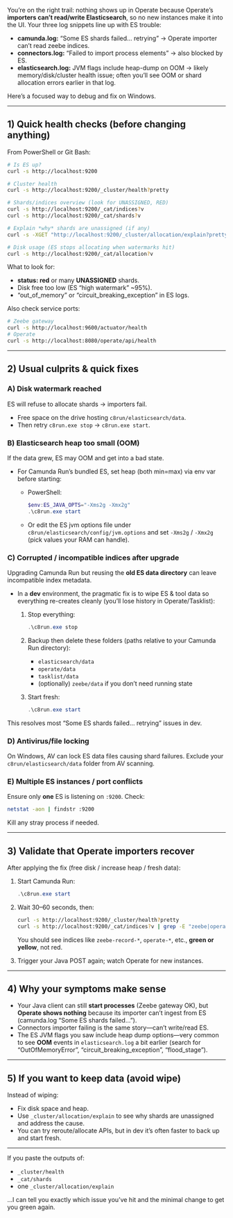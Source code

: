 You’re on the right trail: nothing shows up in Operate because Operate’s **importers can’t read/write Elasticsearch**, so no new instances make it into the UI. Your three log snippets line up with ES trouble:

* **camunda.log:** “Some ES shards failed… retrying” → Operate importer can’t read zeebe indices.
* **connectors.log:** “Failed to import process elements” → also blocked by ES.
* **elasticsearch.log:** JVM flags include heap-dump on OOM → likely memory/disk/cluster health issue; often you’ll see OOM or shard allocation errors earlier in that log.

Here’s a focused way to debug and fix on Windows.

---

## 1) Quick health checks (before changing anything)

From PowerShell or Git Bash:

```bash
# Is ES up?
curl -s http://localhost:9200

# Cluster health
curl -s http://localhost:9200/_cluster/health?pretty

# Shards/indices overview (look for UNASSIGNED, RED)
curl -s http://localhost:9200/_cat/indices?v
curl -s http://localhost:9200/_cat/shards?v

# Explain *why* shards are unassigned (if any)
curl -s -XGET "http://localhost:9200/_cluster/allocation/explain?pretty"

# Disk usage (ES stops allocating when watermarks hit)
curl -s http://localhost:9200/_cat/allocation?v
```

What to look for:

* **status: red** or many **UNASSIGNED** shards.
* Disk free too low (ES “high watermark” \~95%).
* “out\_of\_memory” or “circuit\_breaking\_exception” in ES logs.

Also check service ports:

```bash
# Zeebe gateway
curl -s http://localhost:9600/actuator/health
# Operate
curl -s http://localhost:8080/operate/api/health
```

---

## 2) Usual culprits & quick fixes

### A) **Disk watermark reached**

ES will refuse to allocate shards → importers fail.

* Free space on the drive hosting `c8run/elasticsearch/data`.
* Then retry `c8run.exe stop` → `c8run.exe start`.

### B) **Elasticsearch heap too small (OOM)**

If the data grew, ES may OOM and get into a bad state.

* For Camunda Run’s bundled ES, set heap (both min=max) via env var before starting:

  * PowerShell:

    ```powershell
    $env:ES_JAVA_OPTS="-Xms2g -Xmx2g"
    .\c8run.exe start
    ```
  * Or edit the ES jvm options file under `c8run/elasticsearch/config/jvm.options` and set `-Xms2g` / `-Xmx2g` (pick values your RAM can handle).

### C) **Corrupted / incompatible indices after upgrade**

Upgrading Camunda Run but reusing the **old ES data directory** can leave incompatible index metadata.

* In a **dev** environment, the pragmatic fix is to wipe ES & tool data so everything re-creates cleanly (you’ll lose history in Operate/Tasklist):

  1. Stop everything:

     ```powershell
     .\c8run.exe stop
     ```
  2. Backup then delete these folders (paths relative to your Camunda Run directory):

     * `elasticsearch/data`
     * `operate/data`
     * `tasklist/data`
     * (optionally) `zeebe/data` if you don’t need running state
  3. Start fresh:

     ```powershell
     .\c8run.exe start
     ```

This resolves most “Some ES shards failed… retrying” issues in dev.

### D) **Antivirus/file locking**

On Windows, AV can lock ES data files causing shard failures. Exclude your `c8run/elasticsearch/data` folder from AV scanning.

### E) **Multiple ES instances / port conflicts**

Ensure only **one** ES is listening on `:9200`. Check:

```bash
netstat -aon | findstr :9200
```

Kill any stray process if needed.

---

## 3) Validate that Operate importers recover

After applying the fix (free disk / increase heap / fresh data):

1. Start Camunda Run:

   ```powershell
   .\c8run.exe start
   ```
2. Wait 30–60 seconds, then:

   ```bash
   curl -s http://localhost:9200/_cluster/health?pretty
   curl -s http://localhost:9200/_cat/indices?v | grep -E "zeebe|operate|tasklist"
   ```

   You should see indices like `zeebe-record-*`, `operate-*`, etc., **green or yellow**, not red.
3. Trigger your Java POST again; watch Operate for new instances.

---

## 4) Why your symptoms make sense

* Your Java client can still **start processes** (Zeebe gateway OK), but **Operate shows nothing** because its importer can’t ingest from ES (camunda.log “Some ES shards failed…”).
* Connectors importer failing is the same story—can’t write/read ES.
* The ES JVM flags you saw include heap dump options—very common to see **OOM** events in `elasticsearch.log` a bit earlier (search for “OutOfMemoryError”, “circuit\_breaking\_exception”, “flood\_stage”).

---

## 5) If you want to keep data (avoid wipe)

Instead of wiping:

* Fix disk space and heap.
* Use `_cluster/allocation/explain` to see why shards are unassigned and address the cause.
* You can try reroute/allocate APIs, but in dev it’s often faster to back up and start fresh.

---

If you paste the outputs of:

* `_cluster/health`
* `_cat/shards`
* one `_cluster/allocation/explain`

…I can tell you exactly which issue you’ve hit and the minimal change to get you green again.
